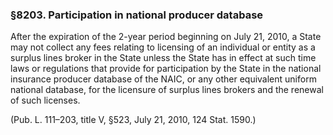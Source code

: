 ### §8203. Participation in national producer database ###

After the expiration of the 2-year period beginning on July 21, 2010, a State may not collect any fees relating to licensing of an individual or entity as a surplus lines broker in the State unless the State has in effect at such time laws or regulations that provide for participation by the State in the national insurance producer database of the NAIC, or any other equivalent uniform national database, for the licensure of surplus lines brokers and the renewal of such licenses.

(Pub. L. 111–203, title V, §523, July 21, 2010, 124 Stat. 1590.)